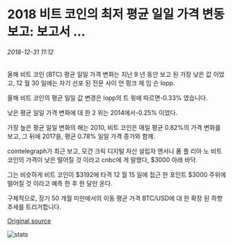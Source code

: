 # 2018 비트 코인의 최저 평균 일일 가격 변동 보고: 보고서 ...

###### 2018-12-31 11:12

올해 비트 코인 (BTC) 평균 일일 가격 변화는 지난 9 년 동안 보고 된 가장 낮은 값 이었고, 12 월 30 일에는 자기 선포 된 전문 사이 언 펑크 제 임 슨 lopp.

올해 비트 코인의 평균 일일 값 변경은 lopp의 트 윗에 따르면-0.33% 였습니다.

낮은 평균 일일 가격 변화에 대 한 2 위는 2014에서-0.25% 이었다.

가장 높은 평균 일일 변화의 해는 2010, 비트 코인은 매일 평균 0.82%의 가격 변화를 보고, 그 뒤에 2017을, 평균 0.78% 일일 가격 증가와 함께.

cointelegraph가 최근 보고, 모건 크릭 디지털 자산 설립자 앤서니 폼 플 리아 노 비트 코인의 가격이 낮은 떨어질 것 이라고 cnbc에 게 말했다, $3000 아래 바닥.

그는 비슷하게 비트 코인이 $3192에 타격 12 월 15 일에 접근 한 포인트 $3000 주위에 떨어질 것 이라고 예측 한 후 한 달만 온다.

구체적으로, 장기 50 개월 미만에서의 이동 평균 가격 BTC/USD에 대 한 확장 된 하향 추세를 트리거합니다.

[Original source](https://cointelegraph.com/news/2018-sees-bitcoins-lowest-average-daily-price-change-report)

![stats](https://c.statcounter.com/11760860/0/a89fa40b/1/ "stats")